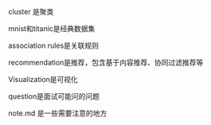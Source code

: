 cluster 是聚类

mnist和titanic是经典数据集

association rules是关联规则

recommendation是推荐，包含基于内容推荐、协同过滤推荐等

Visualization是可视化

question是面试可能问的问题

note.md 是一些需要注意的地方
